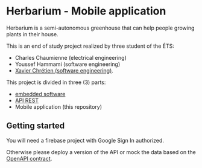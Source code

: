 # Herbarium - Mobile application

Herbarium is a semi-autonomous greenhouse that can help people growing plants in their house. 

This is an end of study project realized by three student of the ÉTS:

- Charles Chaumienne (electrical engineering)
- Youssef Hammami (software engineering)
- [Xavier Chrétien (software engineering)](https://github.com/apomalyn).

This project is divided in three (3) parts:

- [embedded software](https://github.com/botand/Herbarium-embedded)
- [API REST](https://github.com/botand/herbarium-api)
- Mobile application (this repository) 

## Getting started

You will need a firebase project with Google Sign In authorized.

Otherwise please deploy a version of the API or mock the data based on the [OpenAPI contract](https://botand.github.io/herbarium-api/#overview).
